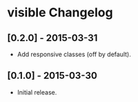 # visible Changelog

## [0.2.0] - 2015-03-31

* Add responsive classes (off by default).

## [0.1.0] - 2015-03-30

* Initial release.
